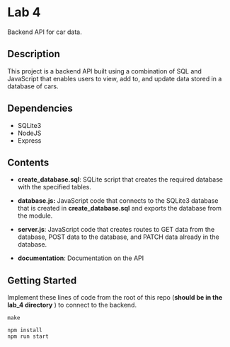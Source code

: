 # Lab 4

Backend API for car data.

## Description

This project is a backend API built using a combination of SQL and JavaScript that enables users to view, add to, and update data stored in a database of cars.

## Dependencies

-   SQLite3
-   NodeJS
-   Express

##  Contents

-   **create_database.sql**: SQLite script that creates the required database with the specified tables.
    
-   **database.js:** JavaScript code that connects to the SQLite3 database that is created in  **create_database.sql** and exports the database from the module.
    
-   **server.js**: JavaScript code that creates routes to GET data from the database, POST data to the database, and PATCH data already in the database. 

- **documentation**: Documentation on the API

## Getting Started

Implement these lines of code from the root of this repo (**should be in the lab_4 directory** ) to connect to the backend.

``make``

```
npm install
npm run start
```
